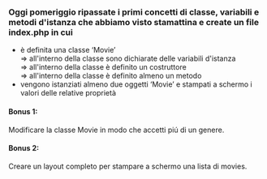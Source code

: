 ### Oggi pomeriggio ripassate i primi concetti di classe, variabili e metodi d'istanza che abbiamo visto stamattina e create un file index.php in cui<br>
 - è definita una classe ‘Movie’<br>
 => all'interno della classe sono dichiarate delle variabili d'istanza<br>
 => all'interno della classe è definito un costruttore<br>
 => all'interno della classe è definito almeno un metodo<br>
 - vengono istanziati almeno due oggetti ‘Movie’ e stampati a schermo i valori delle relative proprietà<br>

#### Bonus 1:<br>
Modificare la classe Movie in modo che accetti piú di un genere.<br>
#### Bonus 2:<br>
Creare un layout completo per stampare a schermo una lista di movies.<br>